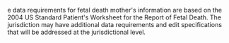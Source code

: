 e data requirements for fetal death mother's information are based on the 2004 US Standard Patient's Worksheet for the Report of Fetal Death. The jurisdiction may have additional data requirements and edit  specifications that will be addressed at the jurisdictional level.